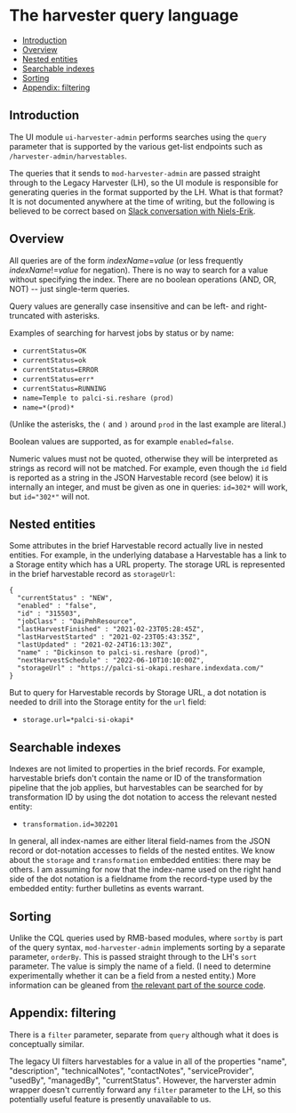 # The harvester query language

<!-- md2toc -l 2 query-language.md -->
* [Introduction](#introduction)
* [Overview](#overview)
* [Nested entities](#nested-entities)
* [Searchable indexes](#searchable-indexes)
* [Sorting](#sorting)
* [Appendix: filtering](#appendix-filtering)


## Introduction

The UI module `ui-harvester-admin` performs searches using the `query` parameter that is supported by the various get-list endpoints such as `/harvester-admin/harvestables`.

The queries that it sends to `mod-harvester-admin` are passed straight through to the Legacy Harvester (LH), so the UI module is responsible for generating queries in the format supported by the LH. What is that format? It is not documented anywhere at the time of writing, but the following is believed to be correct based on [Slack conversation with Niels-Erik](https://indexdata.slack.com/archives/D0HP3HAHJ/p1645017140951969?thread_ts=1644945894.440099&cid=D0HP3HAHJ).


## Overview

All queries are of the form _indexName_=_value_ (or less frequently _indexName_!=_value_ for negation). There is no way to search for a value without specifying the index. There are no boolean operations (AND, OR, NOT) -- just single-term queries.

Query values are generally case insensitive and can be left- and right-truncated with asterisks.

Examples of searching for harvest jobs by status or by name:
* `currentStatus=OK`
* `currentStatus=ok`
* `currentStatus=ERROR`
* `currentStatus=err*`
* `currentStatus=RUNNING`
* `name=Temple to palci-si.reshare (prod)`
* `name=*(prod)*`

(Unlike the asterisks, the `(` and `)` around `prod` in the last example are literal.)

Boolean values are supported, as for example `enabled=false`.

Numeric values must not be quoted, otherwise they will be interpreted as strings as record will not be matched. For example, even though the `id` field is reported as a string in the JSON Harvestable record (see below) it is internally an integer, and must be given as one in queries: `id=302*` will work, but `id="302*"` will not.


## Nested entities

Some attributes in the brief Harvestable record actually live in nested entities. For example, in the underlying database a Harvestable has a link to a Storage entity which has a URL property. The storage URL is represented in the brief harvestable record as `storageUrl`:
```
{
  "currentStatus" : "NEW",
  "enabled" : "false",
  "id" : "315503",
  "jobClass" : "OaiPmhResource",
  "lastHarvestFinished" : "2021-02-23T05:28:45Z",
  "lastHarvestStarted" : "2021-02-23T05:43:35Z",
  "lastUpdated" : "2021-02-24T16:13:30Z",
  "name" : "Dickinson to palci-si.reshare (prod)",
  "nextHarvestSchedule" : "2022-06-10T10:10:00Z",
  "storageUrl" : "https://palci-si-okapi.reshare.indexdata.com/"
}
```
But to query for Harvestable records by Storage URL, a dot notation is needed to drill into the Storage entity for the `url` field:

* `storage.url=*palci-si-okapi*`


## Searchable indexes

Indexes are not limited to properties in the brief records. For example, harvestable briefs don't contain the name or ID of the transformation pipeline that the job applies, but harvestables can be searched for by transformation ID by using the dot notation to access the relevant nested entity:

* `transformation.id=302201`

In general, all index-names are either literal field-names from the JSON record or dot-notation accesses to fields of the nested entites. We know about the `storage` and `transformation` embedded entities: there may be others. I am assuming for now that the index-name used on the right hand side of the dot notation is a fieldname from the record-type used by the embedded entity: further bulletins as events warrant.


## Sorting

Unlike the CQL queries used by RMB-based modules, where `sortby` is part of the query syntax, `mod-harvester-admin` implements sorting by a separate parameter, `orderBy`. This is passed straight through to the LH's `sort` parameter. The value is simply the name of a field. (I need to determine experimentally whether it can be a field from a nested entity.) More information can be gleaned from [the relevant part of the source code](https://github.com/indexdata/localindices/blob/53092e014ae0d7b5c7bb5c155d5bd0629954affe/masterkey-dal/src/main/java/com/indexdata/masterkey/localindices/dao/bean/HarvestablesDAOJPA.java#L51).


## Appendix: filtering

There is a `filter` parameter, separate from `query` although what it does is conceptually similar.

The legacy UI filters harvestables for a value in all of the properties "name", "description", "technicalNotes", "contactNotes", "serviceProvider", "usedBy", "managedBy", "currentStatus". However, the harverster admin wrapper doesn't currently forward any `filter` parameter to the LH, so this potentially useful feature is presently unavailable to us.

